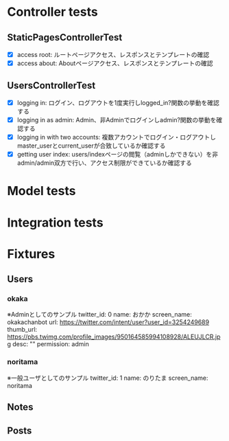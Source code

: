 # Controller tests
## StaticPagesControllerTest
- [x] access root: ルートページアクセス、レスポンスとテンプレートの確認
- [x] access about: Aboutページアクセス、レスポンスとテンプレートの確認
## UsersControllerTest
- [x] logging in: ログイン、ログアウトを1度実行しlogged_in?関数の挙動を確認する
- [x] logging in as admin: Admin、非Adminでログインしadmin?関数の挙動を確認する
- [x] logging in with two accounts: 複数アカウントでログイン・ログアウトしmaster_userとcurrent_userが合致しているか確認する
- [x] getting user index: users/indexページの閲覧（adminしかできない）を非admin/admin双方で行い、アクセス制限ができているか確認する

# Model tests

# Integration tests

# Fixtures
## Users
### okaka
※Adminとしてのサンプル
twitter_id: 0
name: おかか
screen_name: okakachanbot
url: https://twitter.com/intent/user?user_id=3254249689
thumb_url: https://pbs.twimg.com/profile_images/950164585994108928/ALEUJLCR.jpg
desc: ""
permission: admin
### noritama
※一般ユーザとしてのサンプル
twitter_id: 1
name: のりたま
screen_name: noritama
## Notes
## Posts
